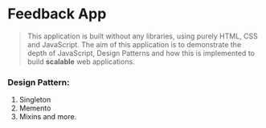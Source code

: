 # Feedback App

> This application is built without any libraries, using purely HTML, CSS and JavaScript. The aim of this application is to demonstrate the depth of JavaScript, Design Patterns and how this is implemented to build **scalable** web applications.

### Design Pattern:

1. Singleton
2. Memento
3. Mixins
   and more.
